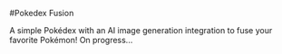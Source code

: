 #Pokedex Fusion

A simple Pokédex with an AI image generation integration to fuse your favorite Pokémon!
On progress...